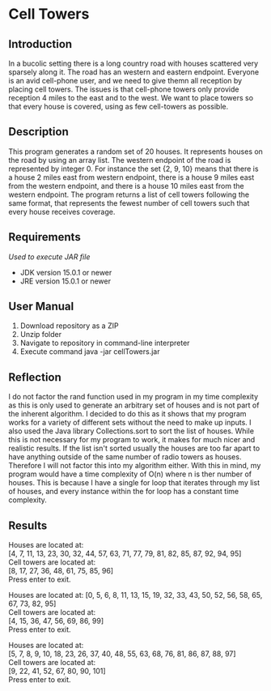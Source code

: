 # Cell Towers
## Introduction
In a bucolic setting there is a long country road with houses scattered very sparsely along it. The road has an western and eastern endpoint. Everyone is an avid cell-phone user, and we need to give themn all reception by placing cell towers. The issues is that cell-phone towers only provide reception 4 miles to the east and to the west. We want to place towers so that every house is covered, using as few cell-towers as possible.

## Description 
This program generates a random set of 20 houses. It represents houses on the road by using an array list. The western endpoint of the road is represented by integer 0. For instance the set {2, 9, 10} means that there is a house 2 miles east from western endpoint, there is a house 9 miles east from the western endpoint, and there is a house 10 miles east from the western endpoint. The program returns a list of cell towers following the same format, that represents the fewest number of cell towers such that every house receives coverage.

## Requirements
*Used to execute JAR file*
- JDK version 15.0.1 or newer
- JRE version 15.0.1 or newer 

## User Manual
1. Download repository as a ZIP 
2. Unzip folder
3. Navigate to repository in command-line interpreter
4. Execute command java -jar cellTowers.jar

## Reflection
I do not factor the rand function used in my program in my time complexity as this is only used to generate an arbitrary set of houses and is not part of the inherent algorithm. I decided to do this as it shows that my program works for a variety of different sets without the need to make up inputs. I also used the Java library Collections.sort to sort the list of houses. While this is not necessary for my program to work, it makes for much nicer and realistic results. If the list isn't sorted usually the houses are too far apart to have anything outside of the same number of radio towers as houses. Therefore I will not factor this into my algorithm either. With this in mind, my program would have a time complexity of O(n) where n is ther number of houses. This is because I have a single for loop that iterates through my list of houses, and every instance within the for loop has a constant time complexity. 

## Results
Houses are located at:  
[4, 7, 11, 13, 23, 30, 32, 44, 57, 63, 71, 77, 79, 81, 82, 85, 87, 92, 94, 95]  
Cell towers are located at:  
[8, 17, 27, 36, 48, 61, 75, 85, 96]  
Press enter to exit.  

Houses are located at:
[0, 5, 6, 8, 11, 13, 15, 19, 32, 33, 43, 50, 52, 56, 58, 65, 67, 73, 82, 95]  
Cell towers are located at:  
[4, 15, 36, 47, 56, 69, 86, 99]  
Press enter to exit.  

Houses are located at:  
[5, 7, 8, 9, 10, 18, 23, 26, 37, 40, 48, 55, 63, 68, 76, 81, 86, 87, 88, 97]  
Cell towers are located at:  
[9, 22, 41, 52, 67, 80, 90, 101]  
Press enter to exit.  

